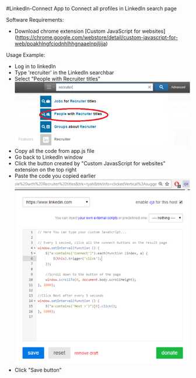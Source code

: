#LinkedIn-Connect
App to Connect all profiles in LinkedIn search page 

Software Requirements:
- Download chrome extension [Custom JavaScript for websites] (https://chrome.google.com/webstore/detail/custom-javascript-for-web/poakhlngfciodnhlhhgnaaelnpjljija)

Usage Example:

- Log in to linkedIn
- Type 'recruiter' in the LinkedIn searchbar
- Select "People with Recruiter titles"
![alt tag](Images/SearchExample.PNG)
- Copy all the code from app.js file
- Go back to LinkedIn window
- Click the button created by "Custom JavasScript for websites" extension on the top right
- Paste the code you copied earlier
![alt tag](Images/PasteCode.PNG)
- Click "Save button"

